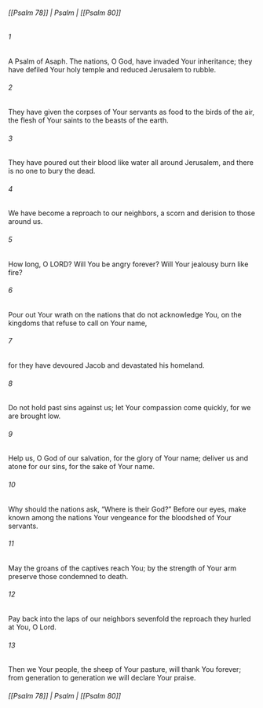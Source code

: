 ###### [[Psalm 78]] | Psalm | [[Psalm 80]]

###### 1
A Psalm of Asaph. The nations, O God, have invaded Your inheritance; they have defiled Your holy temple and reduced Jerusalem to rubble.
###### 2
They have given the corpses of Your servants as food to the birds of the air, the flesh of Your saints to the beasts of the earth.
###### 3
They have poured out their blood like water all around Jerusalem, and there is no one to bury the dead.
###### 4
We have become a reproach to our neighbors, a scorn and derision to those around us.
###### 5
How long, O LORD? Will You be angry forever? Will Your jealousy burn like fire?
###### 6
Pour out Your wrath on the nations that do not acknowledge You, on the kingdoms that refuse to call on Your name,
###### 7
for they have devoured Jacob and devastated his homeland.
###### 8
Do not hold past sins against us; let Your compassion come quickly, for we are brought low.
###### 9
Help us, O God of our salvation, for the glory of Your name; deliver us and atone for our sins, for the sake of Your name.
###### 10
Why should the nations ask, “Where is their God?” Before our eyes, make known among the nations Your vengeance for the bloodshed of Your servants.
###### 11
May the groans of the captives reach You; by the strength of Your arm preserve those condemned to death.
###### 12
Pay back into the laps of our neighbors sevenfold the reproach they hurled at You, O Lord.
###### 13
Then we Your people, the sheep of Your pasture, will thank You forever; from generation to generation we will declare Your praise.

###### [[Psalm 78]] | Psalm | [[Psalm 80]]
